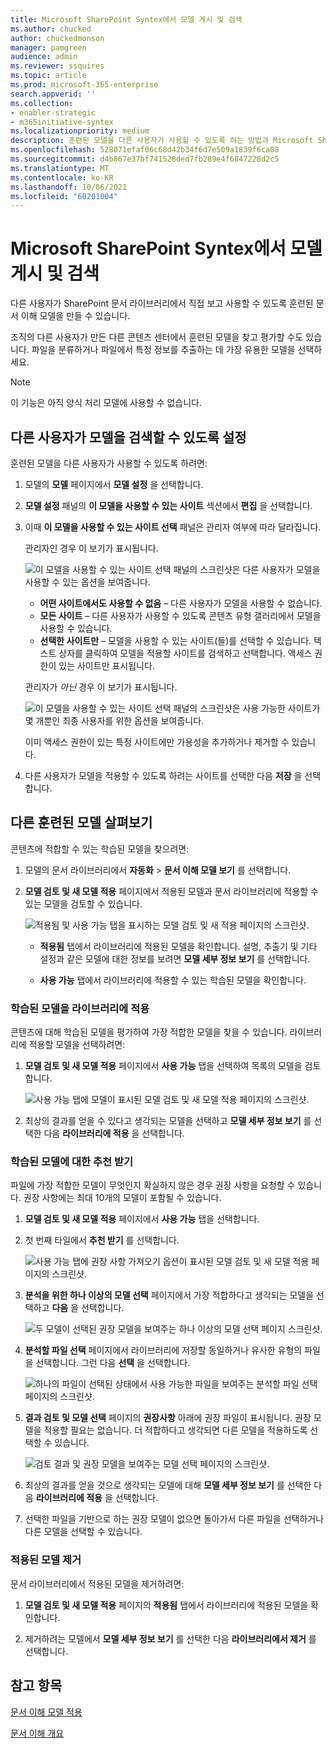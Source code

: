 ```yaml
---
title: Microsoft SharePoint Syntex에서 모델 게시 및 검색
ms.author: chucked
author: chuckedmonson
manager: pamgreen
audience: admin
ms.reviewer: ssquires
ms.topic: article
ms.prod: microsoft-365-enterprise
search.appverid: ''
ms.collection:
- enabler-strategic
- m365initiative-syntex
ms.localizationpriority: medium
description: 훈련된 모델을 다른 사용자가 사용할 수 있도록 하는 방법과 Microsoft SharePoint Syntex에서 훈련된 다른 모델을 적용하는 방법을 알아보세요.
ms.openlocfilehash: 528071efaf06c68d42b34f6d7e509a1839f6ca08
ms.sourcegitcommit: d4b867e37bf741528ded7fb289e4f6847228d2c5
ms.translationtype: MT
ms.contentlocale: ko-KR
ms.lasthandoff: 10/06/2021
ms.locfileid: "60201004"
---
```

# <a name="publish-and-discover-models-in-microsoft-sharepoint-syntex"></a>Microsoft SharePoint Syntex에서 모델 게시 및 검색

다른 사용자가 SharePoint 문서 라이브러리에서 직접 보고 사용할 수 있도록 훈련된 문서 이해 모델을 만들 수 있습니다. 

조직의 다른 사용자가 만든 다른 콘텐츠 센터에서 훈련된 모델을 찾고 평가할 수도 있습니다. 파일을 분류하거나 파일에서 특정 정보를 추출하는 데 가장 유용한 모델을 선택하세요. 

> [!NOTE]
> 이 기능은 아직 양식 처리 모델에 사용할 수 없습니다.

## <a name="make-your-model-discoverable-to-others"></a>다른 사용자가 모델을 검색할 수 있도록 설정

훈련된 모델을 다른 사용자가 사용할 수 있도록 하려면:

1. 모델의 **모델** 페이지에서 **모델 설정** 을 선택합니다.

2. **모델 설정** 패널의 **이 모델을 사용할 수 있는 사이트** 섹션에서 **편집** 을 선택합니다.

3. 이때 **이 모델을 사용할 수 있는 사이트 선택** 패널은 관리자 여부에 따라 달라집니다. 

    관리자인 경우 이 보기가 표시됩니다.

    ![이 모델을 사용할 수 있는 사이트 선택 패널의 스크린샷은 다른 사용자가 모델을 사용할 수 있는 옵션을 보여줍니다.](../media/content-understanding/select-sites.png)

    - **어떤 사이트에서도 사용할 수 없음** – 다른 사용자가 모델을 사용할 수 없습니다.
    - **모든 사이트** – 다른 사용자가 사용할 수 있도록 콘텐츠 유형 갤러리에서 모델을 사용할 수 있습니다.
    - **선택한 사이트만** – 모델을 사용할 수 있는 사이트(들)를 선택할 수 있습니다. 텍스트 상자를 클릭하여 모델을 적용할 사이트를 검색하고 선택합니다. 액세스 권한이 있는 사이트만 표시됩니다.

    관리자가 *아닌* 경우 이 보기가 표시됩니다.

    ![이 모델을 사용할 수 있는 사이트 선택 패널의 스크린샷은 사용 가능한 사이트가 몇 개뿐인 최종 사용자를 위한 옵션을 보여줍니다.](../media/content-understanding/select-site-user.png)

    이미 액세스 권한이 있는 특정 사이트에만 가용성을 추가하거나 제거할 수 있습니다.

4. 다른 사용자가 모델을 적용할 수 있도록 하려는 사이트를 선택한 다음 **저장** 을 선택합니다.

## <a name="discover-other-trained-models"></a>다른 훈련된 모델 살펴보기

콘텐츠에 적합할 수 있는 학습된 모델을 찾으려면:

1. 모델의 문서 라이브러리에서 **자동화** > **문서 이해 모델 보기** 를 선택합니다.

2. **모델 검토 및 새 모델 적용** 페이지에서 적용된 모델과 문서 라이브러리에 적용할 수 있는 모델을 검토할 수 있습니다.

    ![적용됨 및 사용 가능 탭을 표시하는 모델 검토 및 새 적용 페이지의 스크린샷.](../media/content-understanding/review-models-apply-new-ones.png)

   - **적용됨** 탭에서 라이브러리에 적용된 모델을 확인합니다. 설명, 추출기 및 기타 설정과 같은 모델에 대한 정보를 보려면 **모델 세부 정보 보기** 를 선택합니다.
   
   - **사용 가능** 탭에서 라이브러리에 적용할 수 있는 학습된 모델을 확인합니다.


### <a name="apply-a-trained-model-to-your-library"></a>학습된 모델을 라이브러리에 적용

콘텐츠에 대해 학습된 모델을 평가하여 가장 적합한 모델을 찾을 수 있습니다. 라이브러리에 적용할 모델을 선택하려면:

1. **모델 검토 및 새 모델 적용** 페이지에서 **사용 가능** 탭을 선택하여 목록의 모델을 검토합니다.

    ![사용 가능 탭에 모델이 표시된 모델 검토 및 새 모델 적용 페이지의 스크린샷.](../media/content-understanding/available-models-to-apply.png)

2. 최상의 결과를 얻을 수 있다고 생각되는 모델을 선택하고 **모델 세부 정보 보기** 를 선택한 다음 **라이브러리에 적용** 을 선택합니다.

### <a name="get-a-recommendation-for-a-trained-model"></a>학습된 모델에 대한 추천 받기

파일에 가장 적합한 모델이 무엇인지 확실하지 않은 경우 권장 사항을 요청할 수 있습니다. 권장 사항에는 최대 10개의 모델이 포함될 수 있습니다.

1. **모델 검토 및 새 모델 적용** 페이지에서 **사용 가능** 탭을 선택합니다.

2. 첫 번째 타일에서 **추천 받기** 를 선택합니다.

    ![사용 가능 탭에 권장 사항 가져오기 옵션이 표시된 모델 검토 및 새 모델 적용 페이지의 스크린샷.](../media/content-understanding/get-recommendation.png)

3. **분석을 위한 하나 이상의 모델 선택** 페이지에서 가장 적합하다고 생각되는 모델을 선택하고 **다음** 을 선택합니다.

    ![두 모델이 선택된 권장 모델을 보여주는 하나 이상의 모델 선택 페이지 스크린샷.](../media/content-understanding/recommendation-results.png)

4. **분석할 파일 선택** 페이지에서 라이브러리에 저장할 동일하거나 유사한 유형의 파일을 선택합니다. 그런 다음 **선택** 을 선택합니다.

    ![하나의 파일이 선택된 상태에서 사용 가능한 파일을 보여주는 분석할 파일 선택 페이지의 스크린샷.](../media/content-understanding/file-to-analyze.png)

5. **결과 검토 및 모델 선택** 페이지의 **권장사항** 아래에 권장 파일이 표시됩니다. 권장 모델을 적용할 필요는 없습니다. 더 적합하다고 생각되면 다른 모델을 적용하도록 선택할 수 있습니다.

    ![검토 결과 및 권장 모델을 보여주는 모델 선택 페이지의 스크린샷.](../media/content-understanding/review-results.png)

6. 최상의 결과를 얻을 것으로 생각되는 모델에 대해 **모델 세부 정보 보기** 를 선택한 다음 **라이브러리에 적용** 을 선택합니다.

7. 선택한 파일을 기반으로 하는 권장 모델이 없으면 돌아가서 다른 파일을 선택하거나 다른 모델을 선택할 수 있습니다.

### <a name="remove-an-applied-model"></a>적용된 모델 제거

문서 라이브러리에서 적용된 모델을 제거하려면:

1. **모델 검토 및 새 모델 적용** 페이지의 **적용됨** 탭에서 라이브러리에 적용된 모델을 확인합니다.

2. 제거하려는 모델에서 **모델 세부 정보 보기** 를 선택한 다음 **라이브러리에서 제거** 를 선택합니다.


## <a name="see-also"></a>참고 항목

[문서 이해 모델 적용](apply-a-model.md)

[문서 이해 개요](document-understanding-overview.md)
